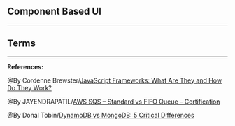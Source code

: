 ## **Component Based UI**


-----------------------------------------------


## **Terms**


-------------------------------------------------------------



**References:**

@By Cordenne Brewster/[JavaScript Frameworks: What Are They and How Do They Work?](https://trio.dev/blog/javascript-framework) 

@By JAYENDRAPATIL/[AWS SQS – Standard vs FIFO Queue – Certification](https://jayendrapatil.com/aws-sqs-standard-vs-fifo-queue/)

@By Donal Tobin/[DynamoDB vs MongoDB: 5 Critical Differences](https://www.xplenty.com/blog/dynamodb-vs-mongodb-differences/)
